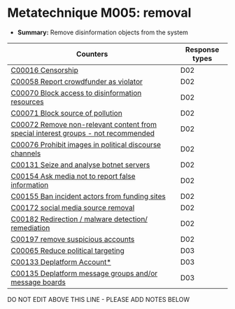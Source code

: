 # Metatechnique M005: removal

* **Summary:** Remove disinformation objects from the system


| Counters | Response types |
| -------- | -------------- |
| [C00016 Censorship](../counters/C00016.md) | D02 |
| [C00058 Report crowdfunder as violator](../counters/C00058.md) | D02 |
| [C00070 Block access to disinformation resources](../counters/C00070.md) | D02 |
| [C00071 Block source of pollution](../counters/C00071.md) | D02 |
| [C00072 Remove non-relevant content from special interest groups - not recommended](../counters/C00072.md) | D02 |
| [C00076 Prohibit images in political discourse channels](../counters/C00076.md) | D02 |
| [C00131 Seize and analyse botnet servers](../counters/C00131.md) | D02 |
| [C00154 Ask media not to report false information](../counters/C00154.md) | D02 |
| [C00155 Ban incident actors from funding sites](../counters/C00155.md) | D02 |
| [C00172 social media source removal](../counters/C00172.md) | D02 |
| [C00182 Redirection / malware detection/ remediation](../counters/C00182.md) | D02 |
| [C00197 remove suspicious accounts](../counters/C00197.md) | D02 |
| [C00065 Reduce political targeting](../counters/C00065.md) | D03 |
| [C00133 Deplatform Account*](../counters/C00133.md) | D03 |
| [C00135 Deplatform message groups and/or message boards](../counters/C00135.md) | D03 |



DO NOT EDIT ABOVE THIS LINE - PLEASE ADD NOTES BELOW
